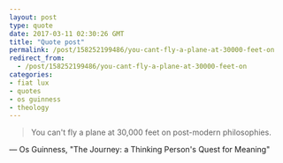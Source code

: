 ```yaml
---
layout: post
type: quote
date: 2017-03-11 02:30:26 GMT
title: "Quote post"
permalink: /post/158252199486/you-cant-fly-a-plane-at-30000-feet-on
redirect_from: 
  - /post/158252199486/you-cant-fly-a-plane-at-30000-feet-on
categories:
- fiat lux
- quotes
- os guinness
- theology
---
```

<blockquote>You can't fly a plane at 30,000 feet on post-modern philosophies.</blockquote>

 — Os Guinness, "The Journey: a Thinking Person's Quest for Meaning"